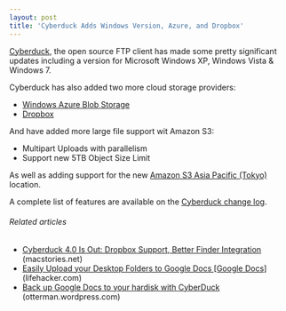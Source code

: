 ```yaml
---
layout: post
title: 'Cyberduck Adds Windows Version, Azure, and Dropbox'
---
```

<img src="http://kinlane-productions.s3.amazonaws.com/cyberduck.png" alt="" align="right" /><a title="Cyberduck" href="http://cyberduck.ch/">Cyberduck</a>, the open source FTP client has made some pretty significant updates including a version for Microsoft Windows XP, Windows Vista &amp; Windows 7.<p></p>
Cyberduck has also added two more cloud storage providers:
<ul class="mainlist">
	<li><a title="Windows Azure Blog Storage" href="http://www.microsoft.com/windowsazure/windowsazure/">Windows Azure Blob Storage</a></li>
	<li><a title="Dropbox" href="https://www.dropbox.com/">Dropbox</a></li>
</ul>
And have added more large file support wit Amazon S3:
<ul class="mainlist">
	<li>Multipart Uploads with parallelism</li>
	<li>Support new 5TB Object Size Limit</li>
</ul>
As well as adding support for the new <a title="Amazon S3 Asia Pacific Tokyo" href="https://forums.aws.amazon.com/ann.jspa?annID=941">Amazon S3 Asia Pacific (Tokyo)</a> location.<p></p>
A complete list of features are available on the <a title="Cyberduck Change Log" href="http://cyberduck.ch/changelog/">Cyberduck change log</a>.
<h6 class="zemanta-related-title" style="font-size: 1em;">Related articles</h6>
<ul class="zemanta-article-ul">
	<li class="zemanta-article-ul-li"><a href="http://www.macstories.net/news/cyberduck-4-0-is-out-dropbox-support-better-finder-integration/">Cyberduck 4.0 Is Out: Dropbox Support, Better Finder Integration</a> (macstories.net)</li>
	<li class="zemanta-article-ul-li"><a href="http://lifehacker.com/5713676/easily-upload-your-desktop-folders-to-google-docs">Easily Upload your Desktop Folders to Google Docs [Google Docs]</a> (lifehacker.com)</li>
	<li class="zemanta-article-ul-li"><a href="http://otterman.wordpress.com/2011/03/01/back-up-google-docs-to-your-hardisk-with-cyberduck/">Back up Google Docs to your hardisk with CyberDuck</a> (otterman.wordpress.com)</li>
</ul>
